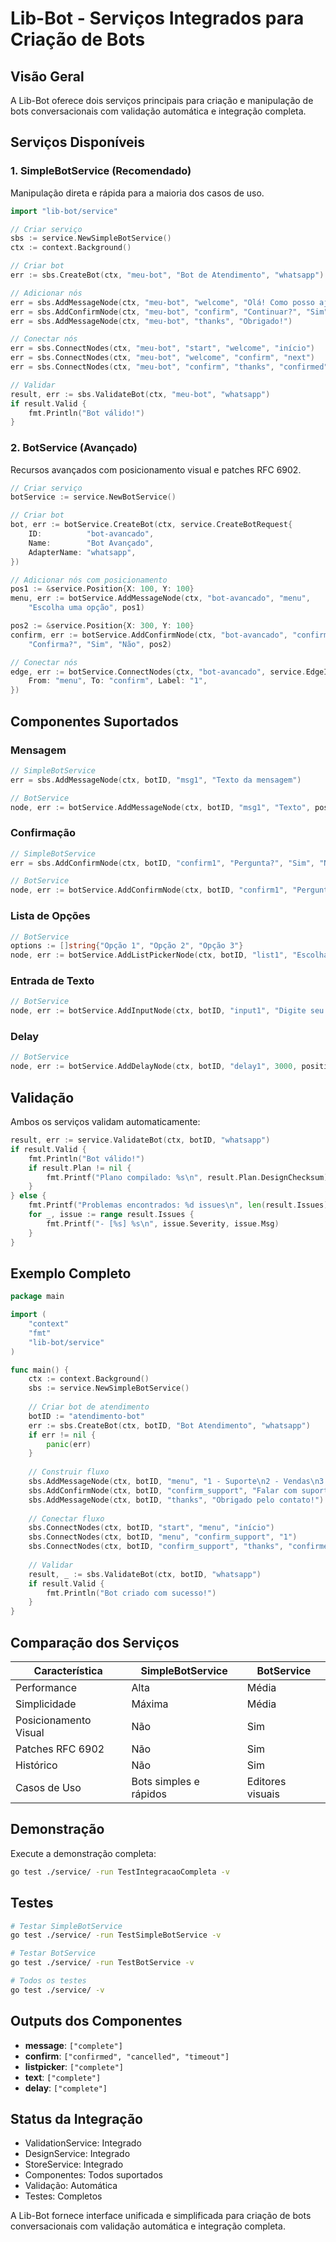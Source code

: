 # Lib-Bot - Serviços Integrados para Criação de Bots

## Visão Geral

A Lib-Bot oferece dois serviços principais para criação e manipulação de bots conversacionais com validação automática e integração completa.

## Serviços Disponíveis

### 1. SimpleBotService (Recomendado)

Manipulação direta e rápida para a maioria dos casos de uso.

```go
import "lib-bot/service"

// Criar serviço
sbs := service.NewSimpleBotService()
ctx := context.Background()

// Criar bot
err := sbs.CreateBot(ctx, "meu-bot", "Bot de Atendimento", "whatsapp")

// Adicionar nós
err = sbs.AddMessageNode(ctx, "meu-bot", "welcome", "Olá! Como posso ajudar?")
err = sbs.AddConfirmNode(ctx, "meu-bot", "confirm", "Continuar?", "Sim", "Não")
err = sbs.AddMessageNode(ctx, "meu-bot", "thanks", "Obrigado!")

// Conectar nós
err = sbs.ConnectNodes(ctx, "meu-bot", "start", "welcome", "início")
err = sbs.ConnectNodes(ctx, "meu-bot", "welcome", "confirm", "next")
err = sbs.ConnectNodes(ctx, "meu-bot", "confirm", "thanks", "confirmed")

// Validar
result, err := sbs.ValidateBot(ctx, "meu-bot", "whatsapp")
if result.Valid {
    fmt.Println("Bot válido!")
}
```

### 2. BotService (Avançado)

Recursos avançados com posicionamento visual e patches RFC 6902.

```go
// Criar serviço
botService := service.NewBotService()

// Criar bot
bot, err := botService.CreateBot(ctx, service.CreateBotRequest{
    ID:          "bot-avancado",
    Name:        "Bot Avançado",
    AdapterName: "whatsapp",
})

// Adicionar nós com posicionamento
pos1 := &service.Position{X: 100, Y: 100}
menu, err := botService.AddMessageNode(ctx, "bot-avancado", "menu", 
    "Escolha uma opção", pos1)

pos2 := &service.Position{X: 300, Y: 100}
confirm, err := botService.AddConfirmNode(ctx, "bot-avancado", "confirm", 
    "Confirma?", "Sim", "Não", pos2)

// Conectar nós
edge, err := botService.ConnectNodes(ctx, "bot-avancado", service.EdgeInfo{
    From: "menu", To: "confirm", Label: "1",
})
```

## Componentes Suportados

### Mensagem
```go
// SimpleBotService
err = sbs.AddMessageNode(ctx, botID, "msg1", "Texto da mensagem")

// BotService
node, err := botService.AddMessageNode(ctx, botID, "msg1", "Texto", position)
```

### Confirmação
```go
// SimpleBotService
err = sbs.AddConfirmNode(ctx, botID, "confirm1", "Pergunta?", "Sim", "Não")

// BotService  
node, err := botService.AddConfirmNode(ctx, botID, "confirm1", "Pergunta?", "Sim", "Não", position)
```

### Lista de Opções
```go
// BotService
options := []string{"Opção 1", "Opção 2", "Opção 3"}
node, err := botService.AddListPickerNode(ctx, botID, "list1", "Escolha:", options, position)
```

### Entrada de Texto
```go
// BotService
node, err := botService.AddInputNode(ctx, botID, "input1", "Digite seu nome:", "placeholder", position)
```

### Delay
```go
// BotService
node, err := botService.AddDelayNode(ctx, botID, "delay1", 3000, position) // 3 segundos
```

## Validação

Ambos os serviços validam automaticamente:

```go
result, err := service.ValidateBot(ctx, botID, "whatsapp")
if result.Valid {
    fmt.Println("Bot válido!")
    if result.Plan != nil {
        fmt.Printf("Plano compilado: %s\n", result.Plan.DesignChecksum)
    }
} else {
    fmt.Printf("Problemas encontrados: %d issues\n", len(result.Issues))
    for _, issue := range result.Issues {
        fmt.Printf("- [%s] %s\n", issue.Severity, issue.Msg)
    }
}
```

## Exemplo Completo

```go
package main

import (
    "context"
    "fmt"
    "lib-bot/service"
)

func main() {
    ctx := context.Background()
    sbs := service.NewSimpleBotService()
    
    // Criar bot de atendimento
    botID := "atendimento-bot"
    err := sbs.CreateBot(ctx, botID, "Bot Atendimento", "whatsapp")
    if err != nil {
        panic(err)
    }
    
    // Construir fluxo
    sbs.AddMessageNode(ctx, botID, "menu", "1 - Suporte\n2 - Vendas\n3 - Informações")
    sbs.AddConfirmNode(ctx, botID, "confirm_support", "Falar com suporte?", "Sim", "Não")
    sbs.AddMessageNode(ctx, botID, "thanks", "Obrigado pelo contato!")
    
    // Conectar fluxo
    sbs.ConnectNodes(ctx, botID, "start", "menu", "início")
    sbs.ConnectNodes(ctx, botID, "menu", "confirm_support", "1")
    sbs.ConnectNodes(ctx, botID, "confirm_support", "thanks", "confirmed")
    
    // Validar
    result, _ := sbs.ValidateBot(ctx, botID, "whatsapp")
    if result.Valid {
        fmt.Println("Bot criado com sucesso!")
    }
}
```

## Comparação dos Serviços

| Característica | SimpleBotService | BotService |
|----------------|------------------|------------|
| Performance | Alta | Média |
| Simplicidade | Máxima | Média |
| Posicionamento Visual | Não | Sim |
| Patches RFC 6902 | Não | Sim |
| Histórico | Não | Sim |
| Casos de Uso | Bots simples e rápidos | Editores visuais |

## Demonstração

Execute a demonstração completa:

```bash
go test ./service/ -run TestIntegracaoCompleta -v
```

## Testes

```bash
# Testar SimpleBotService
go test ./service/ -run TestSimpleBotService -v

# Testar BotService
go test ./service/ -run TestBotService -v

# Todos os testes
go test ./service/ -v
```

## Outputs dos Componentes

- **message**: `["complete"]`
- **confirm**: `["confirmed", "cancelled", "timeout"]`
- **listpicker**: `["complete"]`
- **text**: `["complete"]`
- **delay**: `["complete"]`

## Status da Integração

- ValidationService: Integrado
- DesignService: Integrado  
- StoreService: Integrado
- Componentes: Todos suportados
- Validação: Automática
- Testes: Completos

A Lib-Bot fornece interface unificada e simplificada para criação de bots conversacionais com validação automática e integração completa.